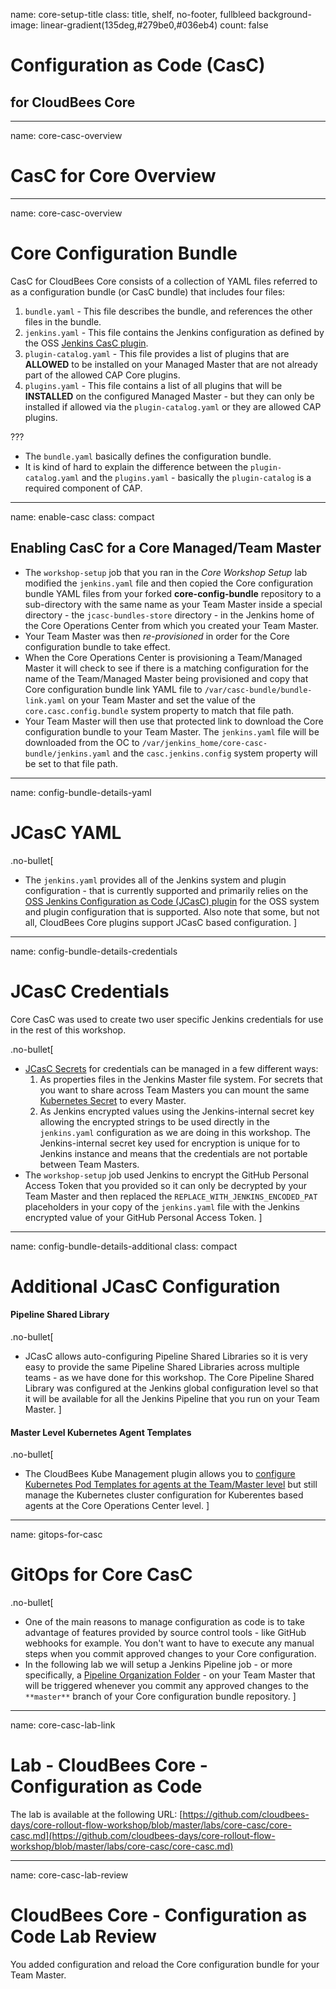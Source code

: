 name: core-setup-title
class: title, shelf, no-footer, fullbleed
background-image: linear-gradient(135deg,#279be0,#036eb4)
count: false

# Configuration as Code (CasC) 
## for CloudBees Core

---
name: core-casc-overview

# CasC for Core Overview


---
name: core-casc-overview

# Core Configuration Bundle

CasC for CloudBees Core consists of a collection of YAML files referred to as a configuration bundle (or CasC bundle) that includes four files:

1. `bundle.yaml` - This file describes the bundle, and references the other files in the bundle.
2. `jenkins.yaml` - This file contains the Jenkins configuration as defined by the OSS [Jenkins CasC plugin](https://github.com/jenkinsci/configuration-as-code-plugin).
3. `plugin-catalog.yaml` - This file provides a list of plugins that are **ALLOWED** to be installed on your Managed Master that are not already part of the allowed CAP Core plugins.
4. `plugins.yaml` - This file contains a list of all plugins that will be **INSTALLED** on the configured Managed Master - but they can only be installed if allowed via the `plugin-catalog.yaml` or they are allowed CAP plugins.

???
* The `bundle.yaml` basically defines the configuration bundle.
* It is kind of hard to explain the difference between the `plugin-catalog.yaml` and the `plugins.yaml` - basically the `plugin-catalog` is a required component of CAP.
---
name: enable-casc
class: compact

## Enabling CasC for a Core Managed/Team Master

* The `workshop-setup` job that you ran in the *Core Workshop Setup* lab modified the `jenkins.yaml` file and then copied the Core configuration bundle YAML files from your forked **core-config-bundle** repository to a sub-directory with the same name as your Team Master inside a special directory - the `jcasc-bundles-store` directory - in the Jenkins home of the Core Operations Center from which you created your Team Master. 
* Your Team Master was then *re-provisioned* in order for the Core configuration bundle to take effect.
* When the Core Operations Center is provisioning a Team/Managed Master it will check to see if there is a matching configuration for the name of the Team/Managed Master being provisioned and copy that Core configuration bundle link YAML file to `/var/casc-bundle/bundle-link.yaml` on your Team Master and set the value of the `core.casc.config.bundle` system property to match that file path.
* Your Team Master will then use that protected link to download the Core configuration bundle to your Team Master. The `jenkins.yaml` file will be downloaded from the OC to `/var/jenkins_home/core-casc-bundle/jenkins.yaml` and the `casc.jenkins.config` system property will be set to that file path.

---
name: config-bundle-details-yaml

# JCasC YAML

.no-bullet[
* The `jenkins.yaml` provides all of the Jenkins system and plugin configuration - that is currently supported and primarily relies on the [OSS Jenkins Configuration as Code (JCasC) plugin](https://github.com/jenkinsci/configuration-as-code-plugin) for the OSS system and plugin configuration that is supported. Also note that some, but not all, CloudBees Core plugins support JCasC based configuration.
]

---
name: config-bundle-details-credentials

# JCasC Credentials

Core CasC was used to create two user specific Jenkins credentials for use in the rest of this workshop.

.no-bullet[
* [JCasC Secrets](https://github.com/jenkinsci/configuration-as-code-plugin/blob/master/docs/features/secrets.adoc) for credentials can be managed in a few different ways:
  1. As properties files in the Jenkins Master file system. For secrets that you want to share across Team Masters you can mount the same [Kubernetes Secret](https://kubernetes.io/docs/concepts/configuration/secret/) to every Master.
  2. As Jenkins encrypted values using the Jenkins-internal secret key allowing the encrypted strings to be used directly in the  `jenkins.yaml` configuration as we are doing in this workshop. The Jenkins-internal secret key used for encryption is unique for to Jenkins instance and means that the credentials are not portable between Team Masters.
* The `workshop-setup` job used Jenkins to encrypt the GitHub Personal Access Token that you provided so it can only be decrypted by your Team Master and then replaced the `REPLACE_WITH_JENKINS_ENCODED_PAT` placeholders in your copy of the `jenkins.yaml` file with the Jenkins encrypted value of your GitHub Personal Access Token. 
]

---
name: config-bundle-details-additional
class: compact

# Additional JCasC Configuration

#### Pipeline Shared Library

.no-bullet[
* JCasC allows auto-configuring Pipeline Shared Libraries so it is very easy to provide the same Pipeline Shared Libraries across multiple teams - as we have done for this workshop. The Core Pipeline Shared Library was configured at the Jenkins global configuration level so that it will be available for all the Jenkins Pipeline that you run on your Team Master.
]

#### Master Level Kubernetes Agent Templates

.no-bullet[
* The CloudBees Kube Management plugin allows you to [configure Kubernetes Pod Templates for agents at the Team/Master level](https://docs.cloudbees.com/docs/cloudbees-core/latest/cloud-admin-guide/agents#_editing_pod_templates_per_team_using_masters) but still manage the Kubernetes cluster configuration for Kuberentes based agents at the Core Operations Center level.
]

---
name: gitops-for-casc

# GitOps for Core CasC

.no-bullet[
* One of the main reasons to manage configuration as code is to take advantage of features provided by source control tools - like GitHub webhooks for example. You don't want to have to execute any manual steps when you commit approved changes to your Core configuration. 
* In the following lab we will setup a Jenkins Pipeline job - or more specifically, a [Pipeline Organization Folder](https://jenkins.io/doc/book/pipeline/multibranch/#organization-folders) - on your Team Master that will be triggered whenever you commit any approved changes to the `**master**` branch of your Core configuration bundle repository.
]

---
name: core-casc-lab-link
# Lab - CloudBees Core - Configuration as Code

The lab is available at the following URL: 
[https://github.com/cloudbees-days/core-rollout-flow-workshop/blob/master/labs/core-casc/core-casc.md](https://github.com/cloudbees-days/core-rollout-flow-workshop/blob/master/labs/core-casc/core-casc.md)

---
name: core-casc-lab-review

# CloudBees Core - Configuration as Code Lab Review

You added configuration and reload the Core configuration bundle for your Team Master.